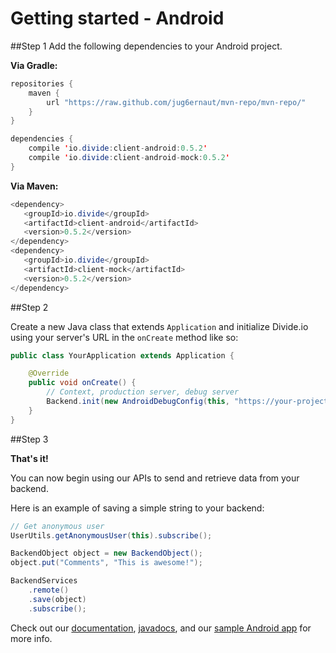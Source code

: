 Getting started - Android
===========
##Step 1
Add the following dependencies to your Android project.

**Via Gradle:**

```java
repositories {
    maven {
        url "https://raw.github.com/jug6ernaut/mvn-repo/mvn-repo/"
    }
}

dependencies {
    compile 'io.divide:client-android:0.5.2'
    compile 'io.divide:client-android-mock:0.5.2'
}
```

**Via Maven:**

```java
<dependency>
   <groupId>io.divide</groupId>
   <artifactId>client-android</artifactId>
   <version>0.5.2</version>
</dependency>
<dependency>
   <groupId>io.divide</groupId>
   <artifactId>client-mock</artifactId>
   <version>0.5.2</version>
</dependency>
```

##Step 2

Create a new Java class that extends `Application` and initialize Divide.io using your server's URL in the `onCreate` method like so:

```java
public class YourApplication extends Application {

	@Override
	public void onCreate() {
		// Context, production server, debug server
		Backend.init(new AndroidDebugConfig(this, "https://your-project-id.appspot.com/api/", ""));
	}
}
```

##Step 3

**That's it!**

You can now begin using our APIs to send and retrieve data from your backend.

Here is an example of saving a simple string to your backend:

```java
// Get anonymous user
UserUtils.getAnonymousUser(this).subscribe();

BackendObject object = new BackendObject();
object.put("Comments", "This is awesome!");

BackendServices
	.remote()
	.save(object)
	.subscribe();
```

Check out our [documentation](http://www.divide.io/docs/android), [javadocs](http://hiddenstage.github.io/divide-docs/javadocs/), and our [sample Android app](https://github.com/HiddenStage/divide-android-sample) for more info.
